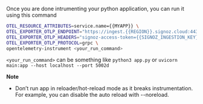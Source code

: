 Once you are done intrumenting your python application, you can run it using this command

```bash
OTEL_RESOURCE_ATTRIBUTES=service.name={{MYAPP}} \
OTEL_EXPORTER_OTLP_ENDPOINT="https://ingest.{{REGION}}.signoz.cloud:443" \
OTEL_EXPORTER_OTLP_HEADERS="signoz-access-token={{SIGNOZ_INGESTION_KEY}}" \
OTEL_EXPORTER_OTLP_PROTOCOL=grpc \
opentelemetry-instrument <your_run_command>
```

`<your_run_command>` can be something like `python3 app.py` or `uvicorn main:app --host localhost --port 5002d`

**Note**
- Don’t run app in reloader/hot-reload mode as it breaks instrumentation. For example, you can disable the auto reload with --noreload.

